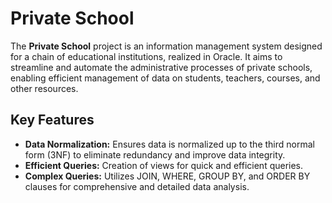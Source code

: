# Private School 

The **Private School** project is an information management system designed for a chain of educational institutions, realized in Oracle. It aims to streamline and automate the administrative processes of private schools, enabling efficient management of data on students, teachers, courses, and other resources.

## Key Features

- **Data Normalization:** Ensures data is normalized up to the third normal form (3NF) to eliminate redundancy and improve data integrity.
- **Efficient Queries:** Creation of views for quick and efficient queries.
- **Complex Queries:** Utilizes JOIN, WHERE, GROUP BY, and ORDER BY clauses for comprehensive and detailed data analysis.
